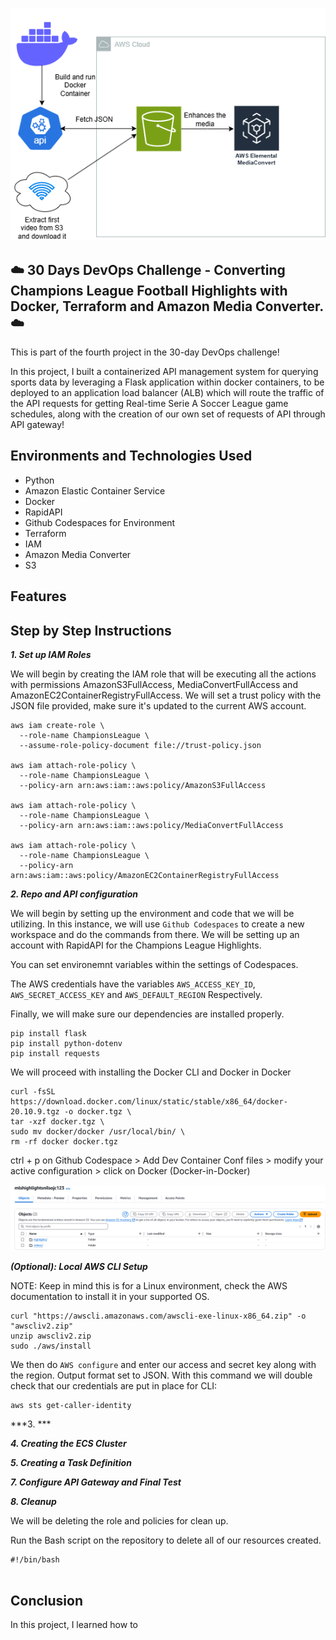 <p align="center">
  <img src="assets/diagram.png" 
</p>
  
## ☁️ 30 Days DevOps Challenge - Converting Champions League Football Highlights with Docker, Terraform and Amazon Media Converter.   ☁️

This is part of the fourth project in the 30-day DevOps challenge! 

In this project, I built a containerized API management system for querying sports data by leveraging a Flask application within docker containers, to be deployed to an application load balancer (ALB) which will route the traffic of the API requests for getting Real-time Serie A Soccer League game schedules, along with the creation of our own set of requests of API through API gateway!


<h2>Environments and Technologies Used</h2>

  - Python
  - Amazon Elastic Container Service
  - Docker
  - RapidAPI
  - Github Codespaces for Environment
  - Terraform
  - IAM
  - Amazon Media Converter
  - S3 



  
<h2>Features</h2>  





<h2>Step by Step Instructions</h2>

***1. Set up IAM Roles***

We will begin by creating the IAM role that will be executing all the actions with permissions AmazonS3FullAccess, MediaConvertFullAccess and AmazonEC2ContainerRegistryFullAccess. We will set a trust policy with the JSON file provided, make sure it's updated to the current AWS account.

```
aws iam create-role \
  --role-name ChampionsLeague \
  --assume-role-policy-document file://trust-policy.json

aws iam attach-role-policy \
  --role-name ChampionsLeague \
  --policy-arn arn:aws:iam::aws:policy/AmazonS3FullAccess

aws iam attach-role-policy \
  --role-name ChampionsLeague \
  --policy-arn arn:aws:iam::aws:policy/MediaConvertFullAccess

aws iam attach-role-policy \
  --role-name ChampionsLeague \
  --policy-arn arn:aws:iam::aws:policy/AmazonEC2ContainerRegistryFullAccess
```


***2. Repo and API configuration***

We will begin by setting up the environment and code that we will be utilizing. In this instance, we will use `Github Codespaces` to create a new workspace and do the commands from there. We will be setting up an account with RapidAPI for the Champions League Highlights.

You can set environemnt variables within the settings of Codespaces. 

The AWS credentials have the variables `AWS_ACCESS_KEY_ID`, `AWS_SECRET_ACCESS_KEY` and `AWS_DEFAULT_REGION` Respectively.


Finally, we will make sure our dependencies are installed properly.

```
pip install flask
pip install python-dotenv
pip install requests

```

We will proceed with installing the Docker CLI and Docker in Docker

```
curl -fsSL https://download.docker.com/linux/static/stable/x86_64/docker-20.10.9.tgz -o docker.tgz \
tar -xzf docker.tgz \
sudo mv docker/docker /usr/local/bin/ \
rm -rf docker docker.tgz
```

ctrl + p on Github Codespace > Add Dev Container Conf files > modify your active configuration > click on Docker (Docker-in-Docker)

![image](/assets/image1.png)


***(Optional): Local AWS CLI Setup***

NOTE: Keep in mind this is for a Linux environment, check the AWS documentation to install it in your supported OS.

   ```
   curl "https://awscli.amazonaws.com/awscli-exe-linux-x86_64.zip" -o "awscliv2.zip"
unzip awscliv2.zip
sudo ./aws/install
```
We then do `AWS configure` and enter our access and secret key along with the region. Output format set to JSON. With this command we will double check that our credentials are put in place for CLI:

```
aws sts get-caller-identity
```


***3. ***



***4. Creating the ECS Cluster***



***5. Creating a Task Definition***



 
***7. Configure API Gateway and Final Test***




***8. Cleanup***

We will be deleting the role and policies for clean up.

Run the Bash script on the repository to delete all of our resources created.

```
#!/bin/bash


```



<h2>Conclusion</h2>

In this project, I learned how to 
